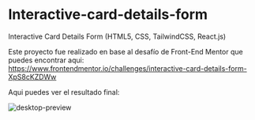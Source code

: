# Interactive-card-details-form
Interactive Card Details Form (HTML5, CSS, TailwindCSS, React.js)

Este proyecto fue realizado en base al desafío de Front-End Mentor que puedes encontrar aqui:
https://www.frontendmentor.io/challenges/interactive-card-details-form-XpS8cKZDWw

Aqui puedes ver el resultado final:


![desktop-preview](https://github.com/VickyAzola/Interactive-card-details-form/assets/116470398/6d545142-8618-4ae0-a94f-2072db5e1142)
